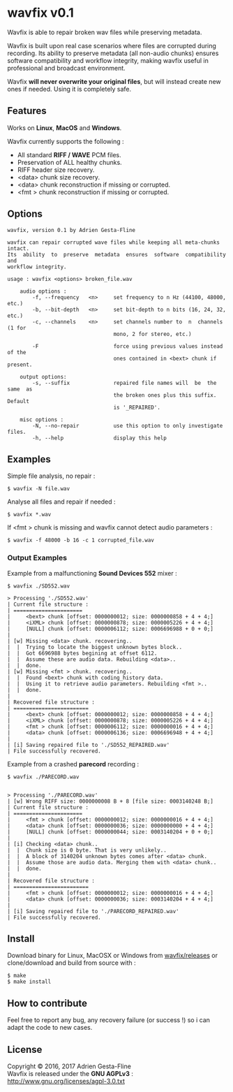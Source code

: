 wavfix v0.1
===

Wavfix is able to repair broken wav files while preserving metadata.

Wavfix is built upon real case scenarios where files are corrupted during recording. Its ability to preserve metadata (all non-audio chunks) ensures software compatibility and workflow integrity, making wavfix useful in professional and broadcast environment.

Wavfix __will never overwrite your original files__, but will instead create new ones if needed. Using it is completely safe.

## Features

Works on __Linux__, __MacOS__ and __Windows__.

Wavfix currently supports the following :

* All standard __RIFF / WAVE__ PCM files.
* Preservation of ALL healthy chunks.
* RIFF header size recovery.
* &lt;data&gt; chunk size recovery.
* &lt;data&gt; chunk reconstruction if missing or corrupted.
* &lt;fmt &gt; chunk reconstruction if missing or corrupted.

## Options

```
wavfix, version 0.1 by Adrien Gesta-Fline

wavfix can repair corrupted wave files while keeping all meta-chunks intact.
Its  ability  to  preserve  metadata  ensures  software  compatibility  and
workflow integrity.

usage : wavfix <options> broken_file.wav

    audio options :
        -f, --frequency   <n>     set frequency to n Hz (44100, 48000, etc.)
        -b, --bit-depth   <n>     set bit-depth to n bits (16, 24, 32, etc.)
        -c, --channels    <n>     set channels number to  n  channels (1 for
                                  mono, 2 for stereo, etc.)

        -F                        force using previous values instead of the
                                  ones contained in <bext> chunk if present.

    output options:
        -s, --suffix              repaired file names will  be  the same  as
                                  the broken ones plus this suffix.  Default
                                  is '_REPAIRED'.

    misc options :
        -N, --no-repair           use this option to only investigate files.
        -h, --help                display this help
```

## Examples

Simple file analysis, no repair :

```
$ wavfix -N file.wav
```
Analyse all files and repair if needed :

```
$ wavfix *.wav
```
If &lt;fmt &gt; chunk is missing and wavfix cannot detect audio parameters :

```
$ wavfix -f 48000 -b 16 -c 1 corrupted_file.wav
```

### Output Examples
Example from a malfunctioning __Sound Devices 552__ mixer :
```
$ wavfix ./SD552.wav

> Processing './SD552.wav'
| Current file structure :
| ======================
|     <bext> chunk [offset: 0000000012; size: 0000000858 + 4 + 4;]
|     <iXML> chunk [offset: 0000000878; size: 0000005226 + 4 + 4;]
|     [NULL] chunk [offset: 0000006112; size: 0006696988 + 0 + 0;]
|
| [w] Missing <data> chunk. recovering..
|  |  Trying to locate the biggest unknown bytes block..
|  |  Got 6696988 bytes begining at offset 6112.
|  |  Assume these are audio data. Rebuilding <data>..
|  |  done.
| [w] Missing <fmt > chunk. recovering..
|  |  Found <bext> chunk with coding_history data.
|  |  Using it to retrieve audio parameters. Rebuilding <fmt >..
|  |  done.
|
| Recovered file structure :
| ========================
|     <bext> chunk [offset: 0000000012; size: 0000000858 + 4 + 4;]
|     <iXML> chunk [offset: 0000000878; size: 0000005226 + 4 + 4;]
|     <fmt > chunk [offset: 0000006112; size: 0000000016 + 4 + 4;]
|     <data> chunk [offset: 0000006136; size: 0006696948 + 4 + 4;]
|
| [i] Saving repaired file to './SD552_REPAIRED.wav'
| File successfully recovered.

```

Example from a crashed __parecord__ recording :
```
$ wavfix ./PARECORD.wav


> Processing './PARECORD.wav'
| [w] Wrong RIFF size: 0000000008 B + 8 [file size: 0003140248 B;]
| Current file structure :
| ======================
|     <fmt > chunk [offset: 0000000012; size: 0000000016 + 4 + 4;]
|     <data> chunk [offset: 0000000036; size: 0000000000 + 4 + 4;]
|     [NULL] chunk [offset: 0000000044; size: 0003140204 + 0 + 0;]
|
| [i] Checking <data> chunk..
|  |  Chunk size is 0 byte. That is very unlikely..
|  |  A block of 3140204 unknown bytes comes after <data> chunk.
|  |  Assume those are audio data. Merging them with <data> chunk..
|  |  done.
|
| Recovered file structure :
| ========================
|     <fmt > chunk [offset: 0000000012; size: 0000000016 + 4 + 4;]
|     <data> chunk [offset: 0000000036; size: 0003140204 + 4 + 4;]
|
| [i] Saving repaired file to './PARECORD_REPAIRED.wav'
| File successfully recovered.
```

## Install

Download binary for Linux, MacOSX or Windows from [wavfix/releases](https://github.com/agfline/wavfix/releases) or clone/download and build from source with :

```
$ make
$ make install
```

## How to contribute

Feel free to report any bug, any recovery failure (or success !) so i can adapt the code to new cases.

## License
Copyright © 2016, 2017 Adrien Gesta-Fline<br />
Wavfix is released under the __GNU AGPLv3__ : http://www.gnu.org/licenses/agpl-3.0.txt
